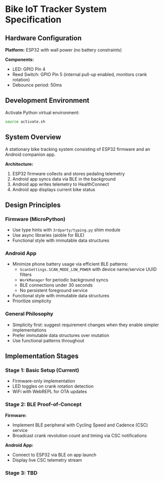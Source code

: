 # Bike IoT Tracker System Specification

## Hardware Configuration

**Platform:** ESP32 with wall power (no battery constraints)

**Components:**
- LED: GPIO Pin 4
- Reed Switch: GPIO Pin 5 (internal pull-up enabled, monitors crank rotation)
- Debounce period: 50ms

## Development Environment

Activate Python virtual environment:

```bash
source activate.sh
```

## System Overview

A stationary bike tracking system consisting of ESP32 firmware and an Android companion app.

**Architecture:**
1. ESP32 firmware collects and stores pedaling telemetry
2. Android app syncs data via BLE in the background
3. Android app writes telemetry to HealthConnect
4. Android app displays current bike status

## Design Principles

### Firmware (MicroPython)
- Use type hints with `3rdparty/typing.py` shim module
- Use async libraries (aioble for BLE)
- Functional style with immutable data structures

### Android App
- Minimize phone battery usage via efficient BLE patterns:
  - `ScanSettings.SCAN_MODE_LOW_POWER` with device name/service UUID filters
  - `WorkManager` for periodic background syncs
  - BLE connections under 30 seconds
  - No persistent foreground service
- Functional style with immutable data structures
- Prioritize simplicity

### General Philosophy
- Simplicity first: suggest requirement changes when they enable simpler implementations
- Prefer immutable data structures over mutation
- Use functional patterns throughout

## Implementation Stages

### Stage 1: Basic Setup (Current)
- Firmware-only implementation
- LED toggles on crank rotation detection
- WiFi with WebREPL for OTA updates

### Stage 2: BLE Proof-of-Concept
**Firmware:**
- Implement BLE peripheral with Cycling Speed and Cadence (CSC) service
- Broadcast crank revolution count and timing via CSC notifications

**Android App:**
- Connect to ESP32 via BLE on app launch
- Display live CSC telemetry stream

### Stage 3: TBD
